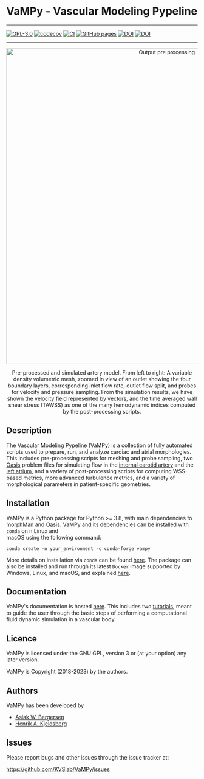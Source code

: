 # VaMPy - Vascular Modeling Pypeline

_________________
[![GPL-3.0](https://img.shields.io/github/license/hkjeldsberg/vampy)](LICENSE)
[![codecov](https://codecov.io/gh/KVSlab/VaMPy/branch/master/graph/badge.svg?token=M2NMX6HOSZ)](https://codecov.io/gh/KVSlab/VaMPy)
[![CI](https://github.com/kvslab/vampy/actions/workflows/check_and_test_package.yml/badge.svg)](https://github.com/kvslab/vampy/actions/workflows/check_and_test_package.yml)
[![GitHub pages](https://github.com/kvslab/vampy/actions/workflows/deploy_pages.yml/badge.svg)](https://github.com/kvslab/vampy/actions/workflows/deploy_pages.yml)
[![DOI](https://joss.theoj.org/papers/10.21105/joss.05278/status.svg)](https://doi.org/10.21105/joss.05278)
[![DOI](https://zenodo.org/badge/DOI/10.5281/zenodo.7950605.svg)](https://doi.org/10.5281/zenodo.7950605)

_________________

<p align="center">
    <img src=docs/figures/artery_pipeline.png width="830 height="370" alt="Output pre processing"/>
</p>
<p align="center">
    Pre-processed and simulated artery model. From left to right: A variable density volumetric mesh, zoomed in view of an outlet showing the four boundary layers, corresponding inlet flow rate, outlet flow split, and probes for velocity and pressure sampling. From the simulation results, we have shown the velocity field represented by vectors, and the time averaged wall shear stress (TAWSS) as one of the many hemodynamic indices computed by the post-processing scripts.
</p>

Description
-----------
The Vascular Modeling Pypeline (VaMPy) is a collection of fully automated scripts used to prepare, run, and analyze
cardiac and atrial morphologies. This includes pre-processing scripts for meshing and probe sampling,
two [Oasis](https://github.com/mikaem/Oasis) problem files for simulating flow in
the [internal carotid artery](https://en.wikipedia.org/wiki/Internal_carotid_artery) and
the [left atrium](https://en.wikipedia.org/wiki/Atrium_(heart)), and a variety of post-processing scripts for computing
WSS-based metrics, more advanced turbulence metrics, and a variety of morphological parameters in patient-specific
geometries.

Installation
------------
VaMPy is a Python package for Python >= 3.8, with main dependencies to [morphMan](https://github.com/KVSlab/morphMan) and [Oasis](https://github.com/mikaem/Oasis). VaMPy and its dependencies can be installed with `conda` on n Linux and  
macOS using the following command:

```
conda create -n your_environment -c conda-forge vampy
```

More details on installation via `conda` can be found [here](https://kvslab.github.io/VaMPy/conda.html). The package can also be installed and run through its latest `Docker` image supported by Windows, Linux, and macOS, and explained [here](https://kvslab.github.io/VaMPy/docker.html).

Documentation
-------------
VaMPy's documentation is hosted [here](https://kvslab.github.io/VaMPy). This includes
two [tutorials](https://kvslab.github.io/VaMPy/tutorials.html), meant to guide the user through the basic steps of
performing a computational fluid dynamic simulation in a vascular body.

Licence
-------
VaMPy is licensed under the GNU GPL, version 3 or (at your option) any later version.

VaMPy is Copyright (2018-2023) by the authors.

Authors
-------
VaMPy has been developed by

* [Aslak W. Bergersen](https://github.com/aslakbergersen)
* [Henrik A. Kjeldsberg](https://github.com/HKjeldsberg)

Issues
------
Please report bugs and other issues through the issue tracker at:

https://github.com/KVSlab/VaMPy/issues
